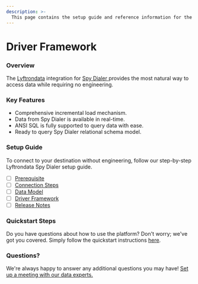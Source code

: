 ```yaml
---
description: >-
  This page contains the setup guide and reference information for the Spy Dialer source connector.
---
```


# Driver Framework

### Overview

The [Lyftrondata](https://www.lyftrondata.com/) integration for [Spy Dialer](https://www.lyftrondata.com/integration/spy-dialer/)[ ](https://www.lyftrondata.com/integration/spy-dialer/)provides the most natural way to access data while requiring no engineering.

### Key Features

* Comprehensive incremental load mechanism.
* Data from Spy Dialer is available in real-time.&#x20;
* ANSI SQL is fully supported to query data with ease.
* Ready to query Spy Dialer relational schema model.

### Setup Guide

To connect to your destination without engineering, follow our step-by-step Lyftrondata Spy Dialer setup guide.

* [ ] [Prerequisite](../../marketing-analytics/spy-dialer/prerequisite.md)
* [ ] [Connection Steps](../../marketing-analytics/spy-dialer/connection-steps.md)
* [ ] [Data Model](../../marketing-analytics/spy-dialer/data-model/)
* [ ] [Driver Framework](../../marketing-analytics/spy-dialer/driver-framework/)
* [ ] [Release Notes](../../marketing-analytics/spy-dialer/release-notes.md)

### Quickstart Steps

Do you have questions about how to use the platform? Don't worry; we've got you covered. Simply follow the quickstart instructions [here](../../../quickstart-steps.md).

### Questions? <a href="#questions" id="questions"></a>

We're always happy to answer any additional questions you may have! [Set up a meeting with our data experts.](https://www.lyftrondata.com/book-a-meeting/)


